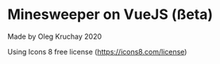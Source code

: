# Minesweeper on VueJS (ßeta)

Made by Oleg Kruchay 2020

Using Icons 8 free license (https://icons8.com/license)
